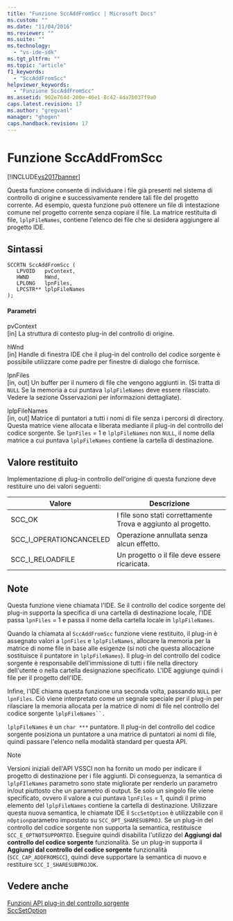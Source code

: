 ```yaml
---
title: "Funzione SccAddFromScc | Microsoft Docs"
ms.custom: ""
ms.date: "11/04/2016"
ms.reviewer: ""
ms.suite: ""
ms.technology: 
  - "vs-ide-sdk"
ms.tgt_pltfrm: ""
ms.topic: "article"
f1_keywords: 
  - "SccAddFromScc"
helpviewer_keywords: 
  - "Funzione SccAddFromScc"
ms.assetid: 902e764d-200e-46e1-8c42-4da7b037f9a0
caps.latest.revision: 17
ms.author: "gregvanl"
manager: "ghogen"
caps.handback.revision: 17
---
```

# Funzione SccAddFromScc
[!INCLUDE[vs2017banner](../code-quality/includes/vs2017banner.md)]

Questa funzione consente di individuare i file già presenti nel sistema di controllo di origine e successivamente rendere tali file del progetto corrente. Ad esempio, questa funzione può ottenere un file di intestazione comune nel progetto corrente senza copiare il file. La matrice restituita di file, `lplpFileNames`, contiene l'elenco dei file che si desidera aggiungere al progetto IDE.  
  
## Sintassi  
  
```cpp#  
SCCRTN SccAddFromScc (  
   LPVOID   pvContext,  
   HWND     hWnd,  
   LPLONG   lpnFiles,  
   LPCSTR** lplpFileNames  
);  
```  
  
#### Parametri  
 pvContext  
 \[in\] La struttura di contesto plug\-in del controllo di origine.  
  
 hWnd  
 \[in\] Handle di finestra IDE che il plug\-in del controllo del codice sorgente è possibile utilizzare come padre per finestre di dialogo che fornisce.  
  
 lpnFiles  
 \[in, out\] Un buffer per il numero di file che vengono aggiunti in. \(Si tratta di `NULL` Se la memoria a cui puntava `lplpFileNames` deve essere rilasciato. Vedere la sezione Osservazioni per informazioni dettagliate\).  
  
 lplpFileNames  
 \[in, out\] Matrice di puntatori a tutti i nomi di file senza i percorsi di directory. Questa matrice viene allocata e liberata mediante il plug\-in del controllo del codice sorgente. Se `lpnFiles` \= 1 e `lplpFileNames` non `NULL`, il nome della matrice a cui puntava `lplpFileNames` contiene la cartella di destinazione.  
  
## Valore restituito  
 Implementazione di plug\-in controllo dell'origine di questa funzione deve restituire uno dei valori seguenti:  
  
|Valore|Descrizione|  
|------------|-----------------|  
|SCC\_OK|I file sono stati correttamente Trova e aggiunto al progetto.|  
|SCC\_I\_OPERATIONCANCELED|Operazione annullata senza alcun effetto.|  
|SCC\_I\_RELOADFILE|Un progetto o il file deve essere ricaricata.|  
  
## Note  
 Questa funzione viene chiamata l'IDE. Se il controllo del codice sorgente del plug\-in supporta la specifica di una cartella di destinazione locale, l'IDE passa `lpnFiles` \= 1 e passa il nome della cartella locale in `lplpFileNames`.  
  
 Quando la chiamata al `SccAddFromScc` funzione viene restituito, il plug\-in è assegnato valori a `lpnFiles` e `lplpFileNames`, allocare la memoria per la matrice di nome file in base alle esigenze \(si noti che questa allocazione sostituisce il puntatore in `lplpFileNames`\). Il plug\-in del controllo del codice sorgente è responsabile dell'immissione di tutti i file nella directory dell'utente o nella cartella designazione specificato. L'IDE aggiunge quindi i file per il progetto dell'IDE.  
  
 Infine, l'IDE chiama questa funzione una seconda volta, passando `NULL` per `lpnFiles`. Ciò viene interpretato come un segnale speciale per il plug\-in per rilasciare la memoria allocata per la matrice di nomi di file nel controllo del codice sorgente `lplpFileNames``.`  
  
 `lplpFileNames` è un `char ***` puntatore. Il plug\-in del controllo del codice sorgente posiziona un puntatore a una matrice di puntatori ai nomi di file, quindi passare l'elenco nella modalità standard per questa API.  
  
> [!NOTE]
>  Versioni iniziali dell'API VSSCI non ha fornito un modo per indicare il progetto di destinazione per i file aggiunti. Di conseguenza, la semantica di `lplpFIleNames` parametro sono state migliorate per renderlo un parametro in\/out piuttosto che un parametro di output. Se solo un singolo file viene specificato, ovvero il valore a cui puntava `lpnFiles` \= 1, quindi il primo elemento del `lplpFileNames` contiene la cartella di destinazione. Utilizzare questa nuova semantica, le chiamate IDE il `SccSetOption` è utilizzabile con il `nOption`parametro impostato su `SCC_OPT_SHARESUBPROJ`. Se un plug\-in del controllo del codice sorgente non supporta la semantica, restituisce `SCC_E_OPTNOTSUPPORTED`. Eseguire quindi disabilita l'utilizzo del **Aggiungi dal controllo del codice sorgente** funzionalità. Se un plug\-in supporta il **Aggiungi dal controllo del codice sorgente** funzionalità \(`SCC_CAP_ADDFROMSCC`\), quindi deve supportare la semantica di nuovo e restituire `SCC_I_SHARESUBPROJOK`.  
  
## Vedere anche  
 [Funzioni API plug\-in del controllo sorgente](../extensibility/source-control-plug-in-api-functions.md)   
 [SccSetOption](../extensibility/sccsetoption-function.md)